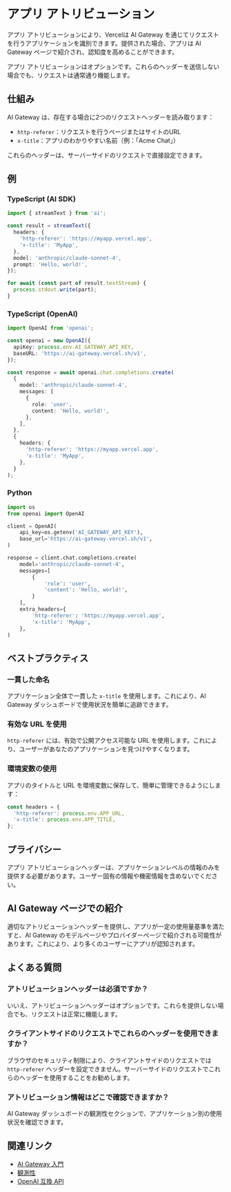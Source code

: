 # アプリ アトリビューション

アプリ アトリビューションにより、Vercelは AI Gateway を通じてリクエストを行うアプリケーションを識別できます。提供された場合、アプリは AI Gateway ページで紹介され、認知度を高めることができます。

アプリ アトリビューションはオプションです。これらのヘッダーを送信しない場合でも、リクエストは通常通り機能します。

## 仕組み

AI Gateway は、存在する場合に2つのリクエストヘッダーを読み取ります：

- `http-referer`：リクエストを行うページまたはサイトのURL
- `x-title`：アプリのわかりやすい名前（例：「Acme Chat」）

これらのヘッダーは、サーバーサイドのリクエストで直接設定できます。

## 例

### TypeScript (AI SDK)

```typescript
import { streamText } from 'ai';

const result = streamText({
  headers: {
    'http-referer': 'https://myapp.vercel.app',
    'x-title': 'MyApp',
  },
  model: 'anthropic/claude-sonnet-4',
  prompt: 'Hello, world!',
});

for await (const part of result.textStream) {
  process.stdout.write(part);
}
```

### TypeScript (OpenAI)

```typescript
import OpenAI from 'openai';

const openai = new OpenAI({
  apiKey: process.env.AI_GATEWAY_API_KEY,
  baseURL: 'https://ai-gateway.vercel.sh/v1',
});

const response = await openai.chat.completions.create(
  {
    model: 'anthropic/claude-sonnet-4',
    messages: [
      {
        role: 'user',
        content: 'Hello, world!',
      },
    ],
  },
  {
    headers: {
      'http-referer': 'https://myapp.vercel.app',
      'x-title': 'MyApp',
    },
  }
);
```

### Python

```python
import os
from openai import OpenAI

client = OpenAI(
    api_key=os.getenv('AI_GATEWAY_API_KEY'),
    base_url='https://ai-gateway.vercel.sh/v1',
)

response = client.chat.completions.create(
    model='anthropic/claude-sonnet-4',
    messages=[
        {
            'role': 'user',
            'content': 'Hello, world!',
        }
    ],
    extra_headers={
        'http-referer': 'https://myapp.vercel.app',
        'x-title': 'MyApp',
    },
)
```

## ベストプラクティス

### 一貫した命名

アプリケーション全体で一貫した `x-title` を使用します。これにより、AI Gateway ダッシュボードで使用状況を簡単に追跡できます。

### 有効な URL を使用

`http-referer` には、有効で公開アクセス可能な URL を使用します。これにより、ユーザーがあなたのアプリケーションを見つけやすくなります。

### 環境変数の使用

アプリのタイトルと URL を環境変数に保存して、簡単に管理できるようにします：

```typescript
const headers = {
  'http-referer': process.env.APP_URL,
  'x-title': process.env.APP_TITLE,
};
```

## プライバシー

アプリ アトリビューションヘッダーは、アプリケーションレベルの情報のみを提供する必要があります。ユーザー固有の情報や機密情報を含めないでください。

## AI Gateway ページでの紹介

適切なアトリビューションヘッダーを提供し、アプリが一定の使用量基準を満たすと、AI Gateway のモデルページやプロバイダーページで紹介される可能性があります。これにより、より多くのユーザーにアプリが認知されます。

## よくある質問

### アトリビューションヘッダーは必須ですか？

いいえ、アトリビューションヘッダーはオプションです。これらを提供しない場合でも、リクエストは正常に機能します。

### クライアントサイドのリクエストでこれらのヘッダーを使用できますか？

ブラウザのセキュリティ制限により、クライアントサイドのリクエストでは `http-referer` ヘッダーを設定できません。サーバーサイドのリクエストでこれらのヘッダーを使用することをお勧めします。

### アトリビューション情報はどこで確認できますか？

AI Gateway ダッシュボードの観測性セクションで、アプリケーション別の使用状況を確認できます。

## 関連リンク

- [AI Gateway 入門](/docs/ai-gateway/getting-started)
- [観測性](/docs/ai-gateway/observability)
- [OpenAI 互換 API](/docs/ai-gateway/openai-compat)
